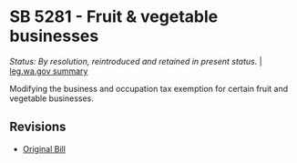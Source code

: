 # SB 5281 - Fruit & vegetable businesses
*Status: By resolution, reintroduced and retained in present status.* | [leg.wa.gov summary](https://app.leg.wa.gov/billsummary?BillNumber=5281&Year=2021)

Modifying the business and occupation tax exemption for certain fruit and vegetable businesses.

## Revisions
* [Original Bill](1/)